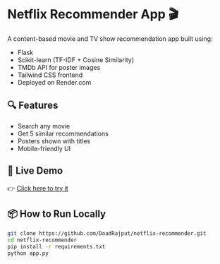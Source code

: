 # Netflix Recommender App 🎬

A content-based movie and TV show recommendation app built using:
- Flask
- Scikit-learn (TF-IDF + Cosine Similarity)
- TMDb API for poster images
- Tailwind CSS frontend
- Deployed on Render.com

## 🔍 Features
- Search any movie
- Get 5 similar recommendations
- Posters shown with titles
- Mobile-friendly UI

## 🚀 Live Demo
👉 [Click here to try it](https://movie-recommender-lvjr.onrender.com/)

## 📦 How to Run Locally
```bash
git clone https://github.com/DoadRajput/netflix-recommender.git
cd netflix-recommender
pip install -r requirements.txt
python app.py
